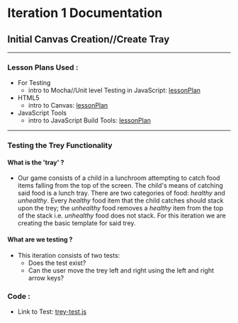 # Iteration 1 Documentation
## Initial Canvas Creation//Create Tray

----
### Lesson Plans Used :
  * For Testing
    * intro to Mocha//Unit level Testing in JavaScript: [lessonPlan](https://github.com/turingschool-examples/gametime-testing-journey/)
  * HTML5
    * intro to Canvas: [lessonPlan](https://github.com/mdn/advanced-js-fundamentals-ck/blob/gh-pages/tutorials/03-object-oriented-javascript/03-canvas-and-object-oriented-javascript.md)
  * JavaScript Tools
    * intro to JavaScript Build Tools: [lessonPlan](https://github.com/turingschool/lesson_plans/blob/master/ruby_04-apis_and_scalability/javascript-build-tools.markdown)
-----
### Testing the Trey Functionality

#### What is the 'tray' ?
* Our game consists of a child in a lunchroom attempting to catch food items falling from the top of the screen.  The child's means of catching said food is a lunch tray.  There are two categories of food: _healthy_ and _unhealthy_.  Every _healthy_ food item that the child catches should stack upon the trey; the _unhealthy_ food removes a _healthy_ item from the top of the stack i.e. _unhealthy_ food does not stack.  For this iteration we are creating the basic template for said trey.

#### What are we testing ?
* This iteration consists of two tests:
  * Does the test exist?
  * Can the user move the trey left and right using the left and right arrow keys?

### Code :
  * Link to Test: [trey-test.js]()

